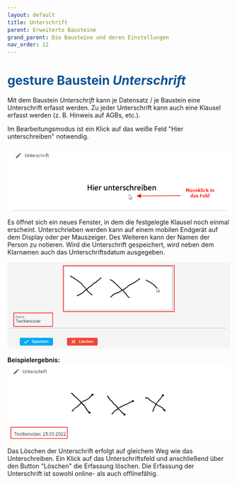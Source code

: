 ```yaml
---
layout: default
title: Unterschrift
parent: Erweiterte Bausteine
grand_parent: Die Bausteine und deren Einstellungen
nav_order: 12
---
```


# <span style="color:#0b5394"><span class="material-icons">gesture</span> **Baustein *Unterschrift***</span>

Mit dem Baustein *Unterschrift* kann je Datensatz / je Baustein eine Unterschrift erfasst werden.
Zu jeder Unterschrift kann auch eine Klausel erfasst werden (z. B. Hinweis auf AGBs, etc.).

Im Bearbeitungsmodus ist ein Klick auf das weiße Feld "Hier unterschreiben" notwendig.

![signature](\assets\record-spec-settings\1signature.png "signature")

Es öffnet sich ein neues Fenster, in dem die festgelegte Klausel noch einmal erscheint. Unterschrieben
werden kann auf einem mobilen Endgerät auf dem Display oder per Mauszeiger. Des Weiteren kann
der Namen der Person zu notieren. Wird die Unterschrift gespeichert, wird neben dem Klarnamen auch
das Unterschriftsdatum ausgegeben.

![signature](\assets\record-spec-settings\1signature2.png "signature")

**Beispielergebnis:**  
![signature](\assets\record-spec-settings\1signature3.png "signature")

Das Löschen der Unterschrift erfolgt auf gleichem Weg wie das Unterschreiben.
Ein Klick auf das Unterschriftsfeld und anschließend über den Button "Löschen" die Erfassung
löschen. Die Erfassung der Unterschrift ist sowohl online- als auch offlinefähig.